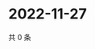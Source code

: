 # 2022-11-27

共 0 条

<!-- BEGIN WEIBO -->
<!-- 最后更新时间 Sun Nov 27 2022 06:13:49 GMT+0800 (China Standard Time) -->

<!-- END WEIBO -->
